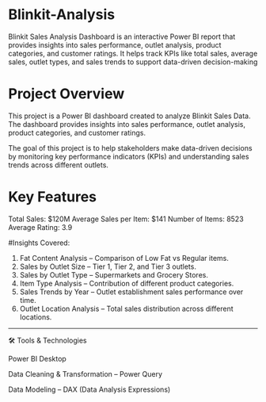 # Blinkit-Analysis
Blinkit Sales Analysis Dashboard is an interactive Power BI report that provides insights into sales performance, outlet analysis, product categories, and customer ratings. It helps track KPIs like total sales, average sales, outlet types, and sales trends to support data-driven decision-making

# Project Overview
This project is a Power BI dashboard created to analyze Blinkit Sales Data. The dashboard provides insights into sales performance, outlet analysis, product categories, and customer ratings.

The goal of this project is to help stakeholders make data-driven decisions by monitoring key performance indicators (KPIs) and understanding sales trends across different outlets.

# Key Features

Total Sales: $120M
Average Sales per Item: $141
Number of Items: 8523
Average Rating: 3.9

#Insights Covered:
1. Fat Content Analysis – Comparison of Low Fat vs Regular items.
2. Sales by Outlet Size – Tier 1, Tier 2, and Tier 3 outlets.
3. Sales by Outlet Type – Supermarkets and Grocery Stores.
4. Item Type Analysis – Contribution of different product categories.
5. Sales Trends by Year – Outlet establishment sales performance over time.
6. Outlet Location Analysis – Total sales distribution across different locations.




---

🛠️ Tools & Technologies

Power BI Desktop

Data Cleaning & Transformation – Power Query

Data Modeling – DAX (Data Analysis Expressions)
